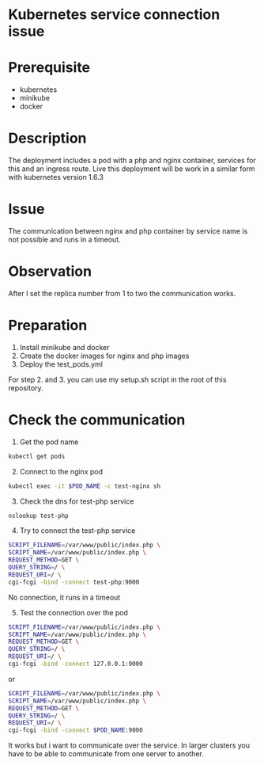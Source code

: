 # Kubernetes service connection issue

# Prerequisite
- kubernetes
- minikube
- docker

# Description
The deployment includes a pod with a php and nginx container, services for this and an ingress route.
Live this deployment will be work in a similar form with kubernetes version 1.6.3

# Issue
The communication between nginx and php container by service name is not possible and runs in a timeout.

# Observation
After I set the replica number from 1 to two the communication works.

# Preparation
1. Install minikube and docker
2. Create the docker images for nginx and php images
3. Deploy the test_pods.yml

For step 2. and 3. you can use my setup.sh script in the root of this repository.

# Check the communication
1. Get the pod name
```bash
kubectl get pods
```
2. Connect to the nginx pod
```bash
kubectl exec -it $POD_NAME -c test-nginx sh
```
3. Check the dns for test-php service
```bash
nslookup test-php
```
4. Try to connect the test-php service
```bash
SCRIPT_FILENAME=/var/www/public/index.php \
SCRIPT_NAME=/var/www/public/index.php \
REQUEST_METHOD=GET \
QUERY_STRING=/ \
REQUEST_URI=/ \
cgi-fcgi -bind -connect test-php:9000
```
No connection, it runs in a timeout

5. Test the connection over the pod
```bash
SCRIPT_FILENAME=/var/www/public/index.php \
SCRIPT_NAME=/var/www/public/index.php \
REQUEST_METHOD=GET \
QUERY_STRING=/ \
REQUEST_URI=/ \
cgi-fcgi -bind -connect 127.0.0.1:9000
```
or
```bash
SCRIPT_FILENAME=/var/www/public/index.php \
SCRIPT_NAME=/var/www/public/index.php \
REQUEST_METHOD=GET \
QUERY_STRING=/ \
REQUEST_URI=/ \
cgi-fcgi -bind -connect $POD_NAME:9000
```

It works but i want to communicate over the service.
In larger clusters you have to be able to communicate from one server to another.
